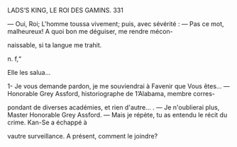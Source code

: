  

LADS‘S KING, LE ROI DES GAMINS. 331

— Oui, Roi;
L'homme toussa vivement; puis, avec sévérité :
— Pas ce mot, malheureux! A quoi bon me déguiser, me rendre mécon-

naissable, si ta langue me trahit.

n.
f,“

Elle les salua...

1- Je vous demande pardon, je me souviendrai à Favenir que Vous êtes...
— Honorable Grey Assford, historiographe de 1’Alabama, membre corres-

pondant de diverses académies, et rien d'autre...
. — Je n'oublierai plus, Master Honorable Grey Assford.
— Mais je répète, tu as entendu le récit du crime. Kan-Se a échappé à

vautre surveillance. A présent, comment le joindre?

 

